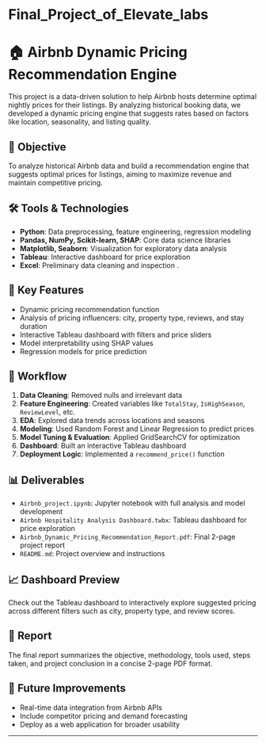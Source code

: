 # Final_Project_of_Elevate_labs

# 🏠 Airbnb Dynamic Pricing Recommendation Engine

This project is a data-driven solution to help Airbnb hosts determine optimal nightly prices for their listings. By analyzing historical booking data, we developed a dynamic pricing engine that suggests rates based on factors like location, seasonality, and listing quality.

## 📌 Objective
To analyze historical Airbnb data and build a recommendation engine that suggests optimal prices for listings, aiming to maximize revenue and maintain competitive pricing.

## 🛠️ Tools & Technologies
- **Python**: Data preprocessing, feature engineering, regression modeling
- **Pandas, NumPy, Scikit-learn, SHAP**: Core data science libraries
- **Matplotlib, Seaborn**: Visualization for exploratory data analysis
- **Tableau**: Interactive dashboard for price exploration
- **Excel**: Preliminary data cleaning and inspection .

## 🧠 Key Features
- Dynamic pricing recommendation function
- Analysis of pricing influencers: city, property type, reviews, and stay duration
- Interactive Tableau dashboard with filters and price sliders
- Model interpretability using SHAP values
- Regression models for price prediction

## 🔄 Workflow
1. **Data Cleaning**: Removed nulls and irrelevant data
2. **Feature Engineering**: Created variables like `TotalStay`, `IsHighSeason`, `ReviewLevel`, etc.
3. **EDA**: Explored data trends across locations and seasons
4. **Modeling**: Used Random Forest and Linear Regression to predict prices
5. **Model Tuning & Evaluation**: Applied GridSearchCV for optimization
6. **Dashboard**: Built an interactive Tableau dashboard
7. **Deployment Logic**: Implemented a `recommend_price()` function

## 📊 Deliverables
- `Airbnb_project.ipynb`: Jupyter notebook with full analysis and model development
- `Airbnb Hospitality Analysis Dashboard.twbx`: Tableau dashboard for price exploration
- `Airbnb_Dynamic_Pricing_Recommendation_Report.pdf`: Final 2-page project report
- `README.md`: Project overview and instructions

## 📈 Dashboard Preview
Check out the Tableau dashboard to interactively explore suggested pricing across different filters such as city, property type, and review scores.

## 📄 Report
The final report summarizes the objective, methodology, tools used, steps taken, and project conclusion in a concise 2-page PDF format.

## 🤖 Future Improvements
- Real-time data integration from Airbnb APIs
- Include competitor pricing and demand forecasting
- Deploy as a web application for broader usability

---


